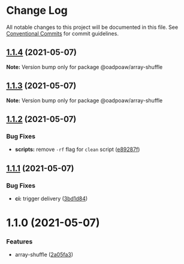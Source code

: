 # Change Log

All notable changes to this project will be documented in this file.
See [Conventional Commits](https://conventionalcommits.org) for commit guidelines.

## [1.1.4](http://github.com/oadpoaw/oadpoaw/packages/compare/@oadpoaw/array-shuffle@1.1.3...@oadpoaw/array-shuffle@1.1.4) (2021-05-07)

**Note:** Version bump only for package @oadpoaw/array-shuffle





## [1.1.3](http://github.com/oadpoaw/oadpoaw/packages/compare/@oadpoaw/array-shuffle@1.1.2...@oadpoaw/array-shuffle@1.1.3) (2021-05-07)

**Note:** Version bump only for package @oadpoaw/array-shuffle





## [1.1.2](http://github.com/oadpoaw/oadpoaw/packages/compare/@oadpoaw/array-shuffle@1.1.1...@oadpoaw/array-shuffle@1.1.2) (2021-05-07)


### Bug Fixes

* **scripts:** remove `-rf` flag for `clean` script ([e89287f](http://github.com/oadpoaw/oadpoaw/packages/commit/e89287f5af8087942a8ecaf25ac8ca9b34b71f31))





## [1.1.1](http://github.com/oadpoaw/oadpoaw/packages/compare/@oadpoaw/array-shuffle@1.1.0...@oadpoaw/array-shuffle@1.1.1) (2021-05-07)


### Bug Fixes

* **ci:** trigger delivery ([3bd1d84](http://github.com/oadpoaw/oadpoaw/packages/commit/3bd1d845e728b3bc25b3afaebcb9c32eac88c4ce))





# 1.1.0 (2021-05-07)


### Features

* array-shuffle ([2a05fa3](http://github.com/oadpoaw/oadpoaw/packages/commit/2a05fa3c271ba409c4c24409f77bfd5c0f1548a1))
